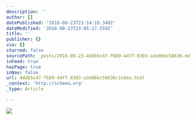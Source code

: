 ```yaml
---
description: ''
author: []
datePublished: '2016-08-23T23:14:16.348Z'
dateModified: '2016-08-23T23:05:17.559Z'
title: ''
publisher: {}
via: {}
starred: false
sourcePath: _posts/2016-08-23-4ddb5c47-f689-44ff-8303-a3e06bc58630.md
inFeed: true
hasPage: true
inNav: false
url: 4ddb5c47-f689-44ff-8303-a3e06bc58630/index.html
_context: 'http://schema.org'
_type: Article

---
```

![](https://the-grid-user-content.s3-us-west-2.amazonaws.com/2207ba6f-0e9c-420a-b7c6-c9600c798038.jpg)